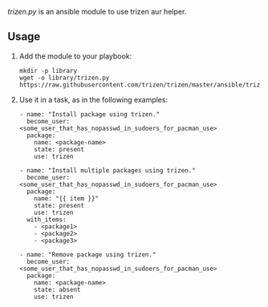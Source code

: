 *trizen.py* is an ansible module to use trizen aur helper.

## Usage

1. Add the module to your playbook:

   ```
   mkdir -p library
   wget -o library/trizen.py https://raw.githubusercontent.com/trizen/trizen/master/ansible/trizen.py
   ```


2. Use it in a task, as in the following examples:

   ```
   - name: "Install package using trizen."
     become_user: <some_user_that_has_nopasswd_in_sudoers_for_pacman_use>
     package:
       name: <package-name>
       state: present
       use: trizen

   - name: "Install multiple packages using trizen."
     become_user: <some_user_that_has_nopasswd_in_sudoers_for_pacman_use>
     package:
       name: "{{ item }}"
       state: present
       use: trizen
     with_items:
       - <package1>
       - <package2>
       - <package3>

   - name: "Remove package using trizen."
     become_user: <some_user_that_has_nopasswd_in_sudoers_for_pacman_use>
     package:
       name: <package-name>
       state: absent
       use: trizen
   ```
